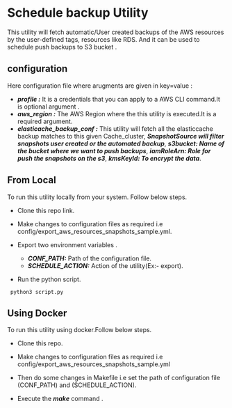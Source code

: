 # Schedule backup Utility
This utility will fetch automatic/User created backups of the AWS resources by the user-defined tags, resources like RDS. And it can be used to schedule push backups to S3 bucket . 
## configuration 
Here configuration file where arugments are given in key=value  :
- ***profile :*** It is a credentials that you can apply to a AWS CLI command.It is optional argument . 
- ***aws_region :*** The AWS Region where the this utility  is executed.It is a required argument.
- ***elasticache_backup_conf :*** This utility will fetch all the elasticcache backup matches to this given Cache_cluster, ***SnapshotSource will filter snapshots user created or the automated backup***, ***s3bucket: Name of the bucket where we want to push backups***, ***iamRoleArn: Role for push the snapshots on the s3***, ***kmsKeyId: To encrypt the data***.



## From Local
To run this utility locally from your system. Follow below steps.
- Clone this repo link.
- Make changes to configuration files as required i.e config/export_aws_resources_snapshots_sample.yml.
- Export two environment variables .
   - ***CONF_PATH:*** Path of the configuration file.
   - ***SCHEDULE_ACTION:*** Action of the utility(Ex:- export).
   

  

- Run the python script.

``` python3 script.py```

## Using Docker
To run this utility using docker.Follow below steps.
- Clone this repo.
- Make changes to configuration files as required i.e config/export_aws_resources_snapshots_sample.yml
- Then do some  changes in Makefile i.e set the path of configuration file (CONF_PATH) and (SCHEDULE_ACTION).


- Execute the ***make*** command . 








 
